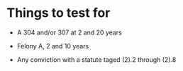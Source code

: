 # Things to test for

* A 304 and/or 307 at 2 and 20 years

* Felony A, 2 and 10 years

* Any conviction with a statute taged (2).2 through (2).8
